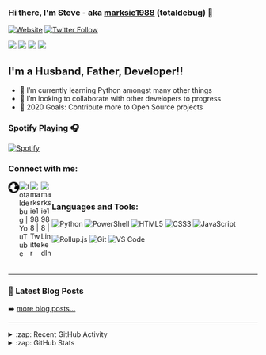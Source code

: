### Hi there, I'm Steve - aka [marksie1988][website] (totaldebug) 👋

[![Website](https://img.shields.io/website?label=totaldebug.uk&style=for-the-badge&url=https%3A%2F%2Ftotaldebug.uk)](https://totaldebug.uk)
[![Twitter Follow](https://img.shields.io/twitter/follow/marksie1988?color=1DA1F2&logo=twitter&style=for-the-badge)](https://twitter.com/intent/follow?original_referer=https%3A%2F%2Fgithub.com%marksie1988&screen_name=marksie1988)

[![](https://img.shields.io/badge/-@marksie1988-%231DA1F2?style=flat-square&logo=twitter&logoColor=ffffff)](https://twitter.com/marksie1988)
[![](https://img.shields.io/badge/-@marksie1988-%23181717?style=flat-square&logo=github)](https://github.com/marksie1988)
[![](https://img.shields.io/badge/-@totaldebug-%23181717?style=flat-square&logo=github)](https://github.com/totaldebug)
[![](https://img.shields.io/website?color=0ab9e6&style=flat-square&up_message=totaldebug.uk&url=https%3A%2F%2Fxlbd.me)](https://totaldebug.uk)

## I'm a Husband, Father, Developer!!

- 🌱 I’m currently learning Python amongst many other things
- 👯 I’m looking to collaborate with other developers to progress
- 🥅 2020 Goals: Contribute more to Open Source projects

### Spotify Playing 🎧

[![Spotify](https://novatorem.marksie1988.vercel.app/api/spotify)](https://open.spotify.com/user/iqmjb1p8ga54k8ocibpwizgev)

### Connect with me:

[<img align="left" alt="totaldebug.uk" width="22px" src="https://raw.githubusercontent.com/iconic/open-iconic/master/svg/globe.svg" />][website]
[<img align="left" alt="totaldebug | YouTube" width="22px" src="https://cdn.jsdelivr.net/npm/simple-icons@v3/icons/youtube.svg" />][youtube]
[<img align="left" alt="marksie1988 | Twitter" width="22px" src="https://cdn.jsdelivr.net/npm/simple-icons@v3/icons/twitter.svg" />][twitter]
[<img align="left" alt="marksie1988 | LinkedIn" width="22px" src="https://cdn.jsdelivr.net/npm/simple-icons@v3/icons/linkedin.svg" />][linkedin]

<br />

### Languages and Tools:

![Python](https://img.shields.io/badge/-Python-%234B8BBE?style=flat-square&logo=python&logoColor=ffffff)
![PowerShell](https://img.shields.io/badge/-PowerShell-%235391FE?style=flat-square&logo=powershell&logoColor=ffffff)
![HTML5](https://img.shields.io/badge/-HTML5-%23E44D27?style=flat-square&logo=html5&logoColor=ffffff)
![CSS3](https://img.shields.io/badge/-CSS3-%231572B6?style=flat-square&logo=css3)
![JavaScript](https://img.shields.io/badge/-JavaScript-%23F7DF1C?style=flat-square&logo=javascript&logoColor=000000&labelColor=%23F7DF1C&color=%23FFCE5A)

![Rollup.js](https://img.shields.io/badge/-Webpack-%23EC4A3F?style=flat-square&logo=rollup.js)
![Git](https://img.shields.io/badge/-Git-%23F05032?style=flat-square&logo=git&logoColor=%23ffffff)
![VS Code](https://img.shields.io/badge/-VSCode-%23007ACC?style=flat-square&logo=visual-studio-code)

<br />
<br />

---

### 📕 Latest Blog Posts

<!-- BLOG-POST-LIST:START -->
<!-- BLOG-POST-LIST:END -->

➡️ [more blog posts...](https://totaldebug.uk/blog/)

---

<details>
  <summary>:zap: Recent GitHub Activity</summary>

<!--START_SECTION:activity-->
1. 🎉 Merged PR [#359](https://github.com/marksie1988/atomic-calendar-revive/pull/359) in [marksie1988/atomic-calendar-revive](https://github.com/marksie1988/atomic-calendar-revive)
2. 🎉 Merged PR [#357](https://github.com/marksie1988/atomic-calendar-revive/pull/357) in [marksie1988/atomic-calendar-revive](https://github.com/marksie1988/atomic-calendar-revive)
3. 🎉 Merged PR [#59](https://github.com/totaldebug/PyArr/pull/59) in [totaldebug/PyArr](https://github.com/totaldebug/PyArr)
4. ❌ Closed PR [#1](https://github.com/marksie1988/stackbit-theme-fresh/pull/1) in [marksie1988/stackbit-theme-fresh](https://github.com/marksie1988/stackbit-theme-fresh)
5. 💪 Opened PR [#1](https://github.com/marksie1988/stackbit-theme-fresh/pull/1) in [marksie1988/stackbit-theme-fresh](https://github.com/marksie1988/stackbit-theme-fresh)
<!--END_SECTION:activity-->

</details>

<details>
  <summary>:zap: GitHub Stats</summary>

  <img align="left" alt="marksie1988's GitHub Stats" src="https://github-readme-stats.marksie1988.vercel.app/api?username=marksie1988&show_icons=true&hide_border=true" />

</details>

[website]: https://totaldebug.uk
[twitter]: https://twitter.com/marksie1988
[youtube]: https://www.youtube.com/channel/UCEvfqr8PBoLTc6FiitXrWCQ
[linkedin]: https://linkedin.com/in/marksie1988
